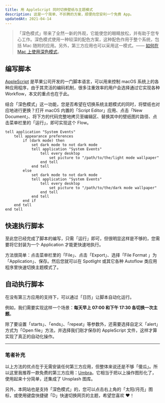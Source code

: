 ```yaml
---
title: 用 AppleScript 同时切换壁纸与主题模式
description: 这是一个简单、不折腾的方案，顺便向您安利一个免费 App。
updatedAt: 2021-04-14
---
```


> 「深色模式」带来了全然一新的外观，它能使您的眼睛放松，并有助于您专心工作。深色模式使用一种较深的配色方案，这种配色作用于整个系统，包括 Mac 随附的应用。另外，第三方应用也可以采用这一模式。—— [如何在 Mac 上使用深色模式]。

## 编写脚本

[AppleScript] 是苹果公司开发的一门脚本语言，可以用来控制 macOS 系统上的各种应用程序，由于其灵活的编码机制，很多注重效率的用户会选择通过它实现各种 Workflow，本文的重点也在于此。

结合「深色模式」这一功能，您是否希望在切换系统主题模式的同时，将壁纸也对应地进行更换？打开 macOS 内置的「Script Editor」应用、点击「New Document」、将下方的代码完整地拷贝至编辑区、替换其中的壁纸图片路径、点击菜单栏里的「运行」，即可实现这个 Flow。

```applescript
tell application "System Events"
	tell appearance preferences
		if (dark mode) then
			set dark mode to not dark mode
			tell application "System Events"
				tell every desktop
					set picture to "/path/to/the/light mode wallpaper"
				end tell
			end tell
		else
			set dark mode to not dark mode
			tell application "System Events"
				tell every desktop
					set picture to "/path/to/the/dark mode wallpaper"
				end tell
			end tell
		end if
	end tell
end tell
```

## 快速执行脚本

至此您已经完成了脚本的编写，只需「运行」即可，但很明显这样是不够的，您需要将它封装为一个 Application 才能更快速地执行。

方法很简单：点击菜单栏里的「File」、点击「Export」、选择「File Format 」为「Application」、保存。然后您就可以在 Spotlight 或其它各种 Autoflow 类应用程序里快速切换主题模式了。

## 自动执行脚本

在没有第三方应用的支持下，可以通过「日历」让脚本自动化运行。

<markdown-image alt="在「日历」中设置自动化脚本" figcaption="在「日历」中设置自动化脚本" src="/change-wallpapers-with-color-mode-on-macos11/set-calendar-action.png"></markdown-image>

例如，我们需要实现这样一个场景：**每天早上 07:00 和下午 17:30 各切换一次主题**。

除了要设置「starts」、「ends」、「repeat」等参数外，还需要选择自定义「alert」方式为「Open file」方法，并选择我们刚才保存的 AppleScript 文件，这样才算实现了真正的自动化操作。

---

### 笔者补充

以上方法的优点在于无需安装任何第三方应用，但整体来说还是不够「傻瓜」。所以这里我推荐一款免费的第三方应用：[Umbra]。它相当于把以上操作图形化了，使用起来十分简单，还集成了 Unsplash 图库。

另外，本网站也是支持「深色模式」的，您可以点击右上角的「太阳/月亮」图标，或使用键盘快捷键「D」快速切换网页的主题，希望您喜欢 ❤️！

[如何在 mac 上使用深色模式]: https://support.apple.com/zh-cn/HT208976
[applescript]: https://developer.apple.com/library/archive/documentation/AppleScript/Conceptual/AppleScriptLangGuide/introduction/ASLR_intro.html
[umbra]: https://umbra.replay.software/
